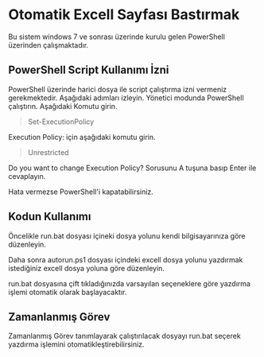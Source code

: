 # Otomatik Excell Sayfası Bastırmak
Bu sistem windows 7 ve sonrası üzerinde kurulu gelen PowerShell üzerinden çalışmaktadır.

## PowerShell Script Kullanımı İzni
PowerShell üzerinde harici dosya ile script çalıştırma izni vermeniz gerekmektedir.
Aşağıdaki adımları izleyin.
Yönetici modunda PowerShell çalıştırın. 
Aşağıdaki Komutu girin.
> Set-ExecutionPolicy

Execution Policy: için aşağıdaki komutu girin.
> Unrestricted 

Do you want to change Execution Policy? Sorusunu A tuşuna basıp Enter ile cevaplayın.

Hata vermezse PowerShell'i kapatabilirsiniz.

## Kodun Kullanımı
Öncelikle run.bat dosyası içineki dosya yolunu kendi bilgisayarınıza göre düzenleyin.

Daha sonra autorun.ps1 dosyası içindeki excell dosya yolunu yazdırmak istediğiniz excell dosya yoluna göre düzenleyin.

run.bat dosyasına çift tıkladığınızda varsayılan seçeneklere göre yazdırma işlemi otomatik olarak başlayacaktır.

## Zamanlanmış Görev
Zamanlanmış Görev tanımlayarak çalıştırılacak dosyayı run.bat seçerek yazdırma işlemini otomatikleştirebilirsiniz.
